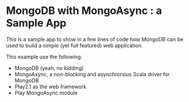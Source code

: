 # MongoDB with MongoAsync : a Sample App

This is a sample app to show in a few lines of code how MongoDB can be used to build a simple (yet full featured) web application.

This example use the following:
* MongoDB (yeah, no kidding)
* MongoAsync, a non-blocking and asynchronous Scala driver for MongoDB
* Play2.1 as the web framework
* Play MongoAsync module

